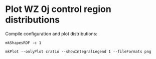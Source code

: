 # Plot WZ 0j control region distributions

Compile configuration and plot distributions:

    mkShapesRDF -c 1

    mkPlot --onlyPlot cratio --showIntegralLegend 1 --fileFormats png